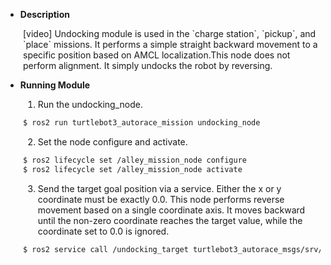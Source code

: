 - **Description**  
<div style="margin-left: 2em;">
[video]  
Undocking module is used in the `charge station`, `pickup`, and `place` missions.  
It performs a simple straight backward movement to a specific position based on AMCL localization.This node does not perform alignment. It simply undocks the robot by reversing.  
</div>

- **Running Module**
<div style="margin-left: 2em;">

1. Run the undocking_node.  
``` bash
$ ros2 run turtlebot3_autorace_mission undocking_node
```

2. Set the node configure and activate.  
``` bash
$ ros2 lifecycle set /alley_mission_node configure
$ ros2 lifecycle set /alley_mission_node activate
```

3. Send the target goal position via a service. Either the x or y coordinate must be exactly 0.0. This node performs reverse movement based on a single coordinate axis.
It moves backward until the non-zero coordinate reaches the target value, while the coordinate set to 0.0 is ignored.  
``` bash
$ ros2 service call /undocking_target turtlebot3_autorace_msgs/srv/UndockingTarget "{target_x: 0.5, target_y: 0.0}"
```
</div>
